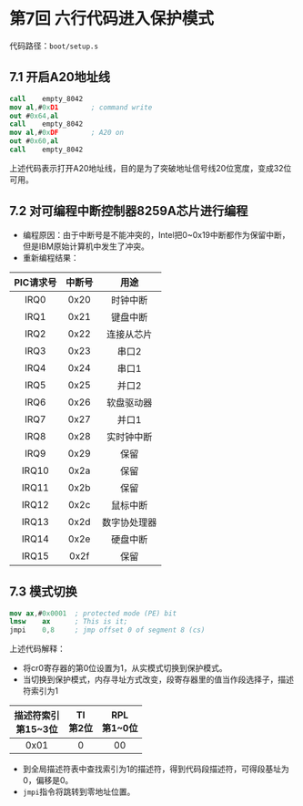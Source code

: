 # 第7回 六行代码进入保护模式

代码路径：`boot/setup.s`

## 7.1 开启A20地址线

```nasm
call    empty_8042
mov	al,#0xD1		; command write
out	#0x64,al
call    empty_8042
mov	al,#0xDF		; A20 on
out	#0x60,al
call    empty_8042
```

上述代码表示打开A20地址线，目的是为了突破地址信号线20位宽度，变成32位可用。

## 7.2 对可编程中断控制器8259A芯片进行编程

- 编程原因：由于中断号是不能冲突的，Intel把0~0x19中断都作为保留中断，但是IBM原始计算机中发生了冲突。
- 重新编程结果：

| PIC请求号 | 中断号  |   用途   |
|:------:|:----:|:------:|
|  IRQ0  | 0x20 |  时钟中断  |
|  IRQ1  | 0x21 |  键盘中断  |
|  IRQ2  | 0x22 | 连接从芯片  |
|  IRQ3  | 0x23 |  串口2   |
|  IRQ4  | 0x24 |  串口1   |
|  IRQ5  | 0x25 |  并口2   |
|  IRQ6  | 0x26 | 软盘驱动器  |
|  IRQ7  | 0x27 |  并口1   |
|  IRQ8  | 0x28 | 实时钟中断  |
|  IRQ9  | 0x29 |   保留   |
| IRQ10  | 0x2a |   保留   |
| IRQ11  | 0x2b |   保留   |
| IRQ12  | 0x2c |  鼠标中断  |
| IRQ13  | 0x2d | 数字协处理器 |
| IRQ14  | 0x2e |  硬盘中断  |
| IRQ15  | 0x2f |   保留   |

## 7.3 模式切换

```nasm
mov	ax,#0x0001	; protected mode (PE) bit
lmsw	ax		; This is it;
jmpi	0,8		; jmp offset 0 of segment 8 (cs)
```

上述代码解释：
- 将cr0寄存器的第0位设置为1，从实模式切换到保护模式。
- 当切换到保护模式，内存寻址方式改变，段寄存器里的值当作段选择子，描述符索引为1

| 描述符索引<br/>第15~3位 | TI<br/>第2位 | RPL<br/>第1~0位 |
|:----------------:|:----------:|:-------------:|
|       0x01       |     0      |      00       |

- 到全局描述符表中查找索引为1的描述符，得到代码段描述符，可得段基址为0，偏移是0。
- `jmpi`指令将跳转到零地址位置。